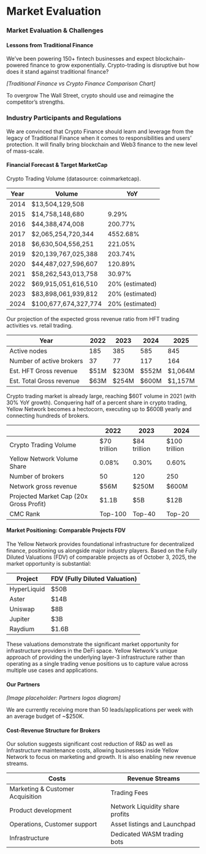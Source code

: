 # Market Evaluation

### Market Evaluation & Challenges <a href="#_mf2skwjy4qzm" id="_mf2skwjy4qzm"></a>

#### Lessons from Traditional Finance[​](https://www.yellow.org/docs/litepaper/market#lessons-from-traditional-finance) <a href="#_ywlzf7jxtue3" id="_ywlzf7jxtue3"></a>

We’ve been powering 150+ fintech businesses and expect blockchain-powered finance to grow exponentially. Crypto-trading is disruptive but how does it stand against traditional finance?

*[Traditional Finance vs Crypto Finance Comparison Chart]*

To overgrow The Wall Street, crypto should use and reimagine the competitor’s strengths.

### Industry Participants and Regulations[​](https://www.yellow.org/docs/litepaper/market#industry-participants-and-regulations) <a href="#_96m01ya3cbds" id="_96m01ya3cbds"></a>

We are convinced that Crypto Finance should learn and leverage from the legacy of Traditional Finance when it comes to responsibilities and users’ protection. It will finally bring blockchain and Web3 finance to the new level of mass-scale.

#### Financial Forecast & Target MarketCap[​](https://www.yellow.org/docs/litepaper/market#financial-forecast--target-marketcap) <a href="#_cre4qvtdgwnv" id="_cre4qvtdgwnv"></a>

Crypto Trading Volume (datasource: coinmarketcap).

| **Year** | **Volume**           | **YoY**         |
| -------- | -------------------- | --------------- |
| 2014     | $13,504,129,508      |                 |
| 2015     | $14,758,148,680      | 9.29%           |
| 2016     | $44,388,474,008      | 200.77%         |
| 2017     | $2,065,254,720,344   | 4552.68%        |
| 2018     | $6,630,504,556,251   | 221.05%         |
| 2019     | $20,139,767,025,388  | 203.74%         |
| 2020     | $44,487,027,596,607  | 120.89%         |
| 2021     | $58,262,543,013,758  | 30.97%          |
| 2022     | $69,915,051,616,510  | 20% (estimated) |
| 2023     | $83,898,061,939,812  | 20% (estimated) |
| 2024     | $100,677,674,327,774 | 20% (estimated) |

Our projection of the expected gross revenue ratio from HFT trading activities vs. retail trading.

| **Year**                 | **2022** | **2023** | **2024** | **2025** |
| ------------------------ | -------- | -------- | -------- | -------- |
| Active nodes             | 185      | 385      | 585      | 845      |
| Number of active brokers | 37       | 77       | 117      | 164      |
| Est. HFT Gross revenue   | $51M     | $230M    | $552M    | $1,064M  |
| Est. Total Gross revenue | $63M     | $254M    | $600M    | $1,157M  |

Crypto trading market is already large, reaching $60T volume in 2021 (with 30% YoY growth). Conquering half of a percent share in crypto trading, Yellow Network becomes a hectocorn, executing up to $600B yearly and connecting hundreds of brokers.

|                                         | **2022**     | **2023**     | **2024**      |
| --------------------------------------- | ------------ | ------------ | ------------- |
| Crypto Trading Volume                   | $70 trillion | $84 trillion | $100 trillion |
| Yellow Network Volume Share             | 0.08%        | 0.30%        | 0.60%         |
| Number of brokers                       | 50           | 120          | 250           |
| Network gross revenue                   | $56M         | $250M        | $600M         |
| Projected Market Cap (20x Gross Profit) | $1.1B        | $5B          | $12B          |
| CMC Rank                                | Top-100      | Top-40       | Top-20        |

#### Market Positioning: Comparable Projects FDV

The Yellow Network provides foundational infrastructure for decentralized finance, positioning us alongside major industry players. Based on the Fully Diluted Valuations (FDV) of comparable projects as of October 3, 2025, the market opportunity is substantial:

| Project     | FDV (Fully Diluted Valuation) |
| ----------- | ----------------------------- |
| HyperLiquid | $50B                          |
| Aster       | $14B                          |
| Uniswap     | $8B                           |
| Jupiter     | $3B                           |
| Raydium     | $1.6B                         |

These valuations demonstrate the significant market opportunity for infrastructure providers in the DeFi space. Yellow Network's unique approach of providing the underlying layer-3 infrastructure rather than operating as a single trading venue positions us to capture value across multiple use cases and applications.

#### Our Partners <a href="#_2qsyp119etoy" id="_2qsyp119etoy"></a>

*[Image placeholder: Partners logos diagram]*

We are currently receiving more than 50 leads/applications per week with an average budget of \~$250K.

#### Cost-Revenue Structure for Brokers[​](https://www.yellow.org/docs/litepaper/business-model#cost-revenue-structure-for-brokers) <a href="#_8iwurl3m1rx8" id="_8iwurl3m1rx8"></a>

Our solution suggests significant cost reduction of R\&D as well as Infrastructure maintenance costs, allowing businesses inside Yellow Network to focus on marketing and growth. It is also enabling new revenue streams.

| **Costs**                        | **Revenue Streams**             |
| -------------------------------- | ------------------------------- |
| Marketing & Customer Acquisition | Trading Fees                    |
| Product development              | Network Liquidity share profits |
| Operations, Customer support     | Asset listings and Launchpad    |
| Infrastructure                   | Dedicated WASM trading bots     |

### <a href="#_pdv0jwri1b62" id="_pdv0jwri1b62"></a>
